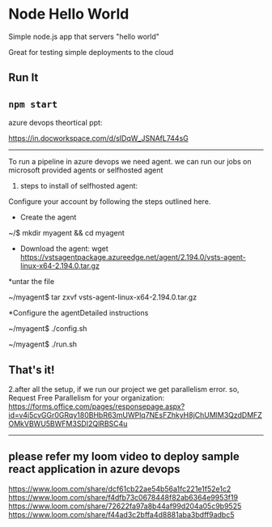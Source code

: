 # Node Hello World

Simple node.js app that servers "hello world"

Great for testing simple deployments to the cloud

## Run It

`npm start`
------------------------

azure devops theortical ppt:

https://in.docworkspace.com/d/sIDqW_JSNAfL744sG

------------------------
To run a pipeline in azure devops we need agent. we can run our jobs on microsoft provided agents or selfhosted agent

1. steps to install of selfhosted agent:

Configure your account by following the steps outlined here.
	
* Create the agent 

~/$ mkdir myagent && cd myagent


* Download the agent: wget https://vstsagentpackage.azureedge.net/agent/2.194.0/vsts-agent-linux-x64-2.194.0.tar.gz


*untar the file

~/myagent$ tar zxvf vsts-agent-linux-x64-2.194.0.tar.gz


*Configure the agentDetailed instructions

~/myagent$ ./config.sh

~/myagent$ ./run.sh


That's it!
-----------------------
2.after all the setup, if we run our project we get parallelism error. 
  so, Request Free Parallelism for your organization: https://forms.office.com/pages/responsepage.aspx?id=v4j5cvGGr0GRqy180BHbR63mUWPlq7NEsFZhkyH8jChUMlM3QzdDMFZOMkVBWU5BWFM3SDI2QlRBSC4u
  
------------------------------  

## please refer my loom video to deploy sample react application in azure devops

https://www.loom.com/share/dcf61cb22ae54b56a1fc221e1f52e1c2
https://www.loom.com/share/f4dfb73c0678448f82ab6364e9953f19
https://www.loom.com/share/72622fa97a8b44af99d204a05c9b9525 
https://www.loom.com/share/f44ad3c2bffa4d8881aba3bdff9adbc5
